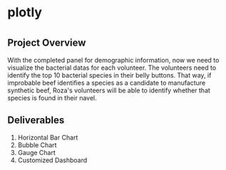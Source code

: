 # plotly
#
## Project Overview
With the completed panel for demographic information, now we need to visualize the bacterial datas for each volunteer. The volunteers need to identify the top 10 bacterial species in their belly buttons. That way, if improbable beef identifies a species as a candidate to manufacture synthetic beef, Roza's volunteers will be able to identify whether that species is found in their navel.
## Deliverables
1. Horizontal Bar Chart
2. Bubble Chart
3. Gauge Chart
4. Customized Dashboard
